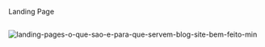 Landing Page
##
![landing-pages-o-que-sao-e-para-que-servem-blog-site-bem-feito-min](https://user-images.githubusercontent.com/101153757/190945177-327aacaa-2edf-4b5f-a93d-ae225c1d1c5f.png)
